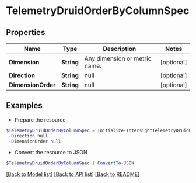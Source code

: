 # TelemetryDruidOrderByColumnSpec
## Properties

Name | Type | Description | Notes
------------ | ------------- | ------------- | -------------
**Dimension** | **String** | Any dimension or metric name. | [optional] 
**Direction** | **String** | null | [optional] 
**DimensionOrder** | **String** | null | [optional] 

## Examples

- Prepare the resource
```powershell
$TelemetryDruidOrderByColumnSpec = Initialize-IntersightTelemetryDruidOrderByColumnSpec  -Dimension null `
 -Direction null `
 -DimensionOrder null
```

- Convert the resource to JSON
```powershell
$TelemetryDruidOrderByColumnSpec | ConvertTo-JSON
```

[[Back to Model list]](../README.md#documentation-for-models) [[Back to API list]](../README.md#documentation-for-api-endpoints) [[Back to README]](../README.md)

